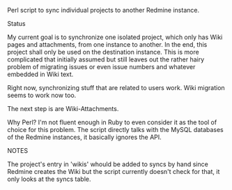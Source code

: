 
Perl script to sync individual projects to another Redmine instance.

Status

My current goal is to synchronize one isolated project, which only has
Wiki pages and attachments, from one instance to another.  In the end,
this project shall only be used on the destination instance.  This is
more complicated that initially assumed but still leaves out the rather
hairy problem of migrating issues or even issue numbers and whatever
embedded in Wiki text.

Right now, synchronizing stuff that are related to users work.
Wiki migration seems to work now too.

The next step is are Wiki-Attachments.

Why Perl?  I'm not fluent enough in Ruby to even consider it as the
tool of choice for this problem.  The script directly talks with
the MySQL databases of the Redmine instances, it basically ignores
the API.


NOTES

The project's entry in 'wikis' whould be added to syncs by hand
since Redmine creates the Wiki but the script currently doesn't
check for that, it only looks at the syncs table.
